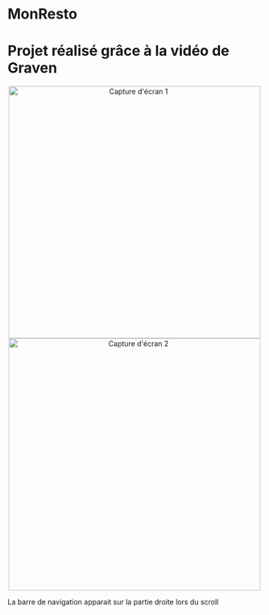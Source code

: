 # MonResto
# Projet réalisé grâce à la vidéo de Graven
<p align="center">
<img src="https://github.com/user-attachments/assets/c8d08899-9be4-46b3-ab6f-3c021a809164" alt="Capture d'écran 1" width="500"/>
<img src="https://github.com/user-attachments/assets/b3975948-8154-4d7c-9b2f-e13105ca35c1" alt="Capture d'écran 2" width="500"/>
</p>
La barre de navigation apparait sur la partie droite lors du scroll

